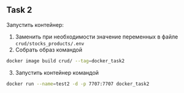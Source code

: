## Task 2

Запустить контейнер:

1. Заменить при необходимости значение переменных в файле `crud/stocks_products/.env`
2. Собрать образ командой
```bash
docker image build crud/ --tag=docker_task2
```
3. Запустить контейнер командой
```bash
docker run --name=test2 -d -p 7707:7707 docker_task2
```
